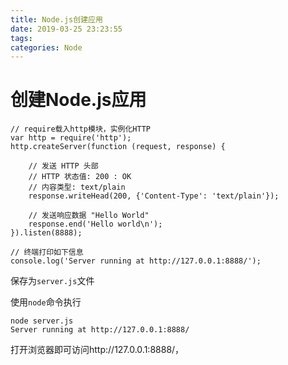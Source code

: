 ```yaml
---
title: Node.js创建应用
date: 2019-03-25 23:23:55
tags:
categories: Node
---
```


# 创建Node.js应用

```node
// require载入http模块，实例化HTTP
var http = require('http');
http.createServer(function (request, response) {

    // 发送 HTTP 头部 
    // HTTP 状态值: 200 : OK
    // 内容类型: text/plain
    response.writeHead(200, {'Content-Type': 'text/plain'});

    // 发送响应数据 "Hello World"
    response.end('Hello world\n');
}).listen(8888);

// 终端打印如下信息
console.log('Server running at http://127.0.0.1:8888/');
```

保存为`server.js`文件

使用`node`命令执行

```terminal
node server.js
Server running at http://127.0.0.1:8888/
```

打开浏览器即可访问http://127.0.0.1:8888/，

